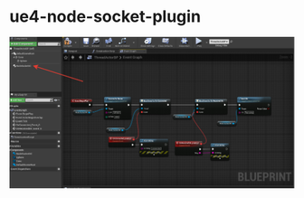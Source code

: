 # ue4-node-socket-plugin

![Blueprint use](https://raw.githubusercontent.com/elexfreeman/ue4-node-socket-plugin/master/Resources/Screen01.png)